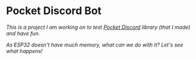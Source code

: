 # Pocket Discord Bot

*This is a project I am working on to test [Pocket Discord](https://github.com/Lohkdesgds/Pocket_Discord) library (that I made) and have fun.*

*As ESP32 doesn't have much memory, what can we do with it? Let's see what happens!*
